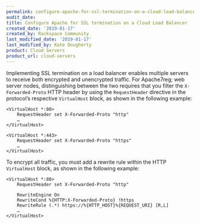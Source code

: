 ```yaml
---
permalink: configure-apache-for-ssl-termination-on-a-cloud-load-balancer/
audit_date:
title: Configure Apache for SSL termination on a Cloud Load Balancer
created_date: '2019-01-17'
created_by: Rackspace Community
last_modified_date: '2019-01-17'
last_modified_by: Kate Dougherty
product: Cloud Servers
product_url: cloud-servers
---
```


Implementing SSL termination on a load balancer enables multiple servers to receive both encrypted and unencrypted traffic.
For Apache7reg; web server nodes, distinguishing between the two requires that you filter the `X-Forwarded-Proto` HTTP header by using the `RequestHeader` directive in the protocol’s respective `VirtualHost` block, as shown in the following example:

    <VirtualHost *:80>
        RequestHeader set X-Forwarded-Proto "http"
        …
    </VirtualHost>

    <VirtualHost *:443>
        RequestHeader set X-Forwarded-Proto "https"
        …
    </VirtualHost>

To encrypt all traffic, you must add a rewrite rule within the HTTP `VirtualHost` block, as shown in the following example:

    <VirtualHost *:80>
        RequestHeader set X-Forwarded-Proto "http"
        
        RewriteEngine On
        RewriteCond %{HTTP:X-Forwarded-Proto} !https
        RewriteRule (.*) https://%{HTTP_HOST}%{REQUEST_URI} [R,L]
        …
    </VirtualHost>
